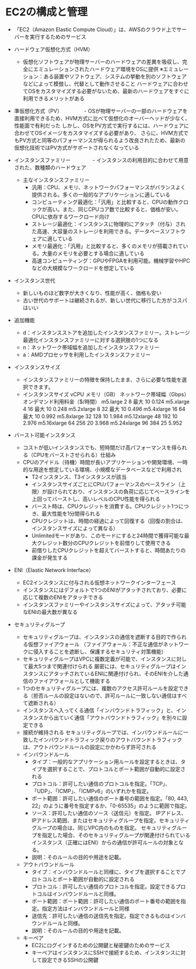 # EC2の構成と管理
- 「EC2（Amazon Elastic Compute Cloud）」は、AWSのクラウド上でサーバーを実行するためのサービス

- ハードウェア仮想化方式（HVM）
  - 仮想化ソフトウェアが物理サーバーのハードウェアの差異を吸収し、完全にエミュレーションされたハードウェア環境をOSに提供
    ※エミュレーション：ある装置やソフトウェア、システムの挙動を別のソフトウェアなどによって模倣し、代替として動作させること
    ハードウェアに合わせてOSをカスタマイズする必要がないため、最新のハードウェアをすぐに利用できるメリットがある

- 準仮想化方式（PV）
　　　　- OSが物理サーバーの一部のハードウェアを直接利用できるため、HVM方式に比べて仮想化のオーバーヘッドが少なく、性能面で有利だった
    しかし、OSをPV方式で実行するには、ハードウェアに合わせてOSイメージをカスタマイズする必要があり、
    さらに、HVM方式でもPV方式と同等のパフォーマンスが得られるよう改良されたため、最新の仮想化技術ではPV方式がサポートされなくなっている

- インスタンスファミリー
　　　　- インスタンスの利用目的に合わせて用意された、数種類のハードウェア
  - 主なインスタンスファミリー
    - 汎用：CPU、メモリ、ネットワークパフォーマンスがバランスよく提供される。多くの一般的なアプリケーションに適している
    - コンピューティング最適化：「汎用」と比較すると、CPUの動作クロックが高い。また、同じCPUコア数で比較すると、価格が安い。CPUに依存するワークロード向け
    - ストレージ最適化：インスタンスに物理的にアタッチ（付与）された高速、大容量のストレージを利用できる。データベースソフトウェアに適している
    - メモリ最適化：「汎用」と比較すると、多くのメモリが搭載されている。大量のメモリを必要とする場合に適している
    - 高速コンピューティング：GPUやFPGAを利用可能。機械学習やHPCなどの大規模なワークロードを想定している

- インスタンス世代
  - 新しいものほど数字が大きくなり、性能が高く、価格も安い
  - 古い世代のサポートは継続されるが、新しい世代に移行した方がコスパはいい

- 追加機能
  - d：インスタンスストアを追加したインスタンスファミリー。ストレージ最適化インスタンスファミリーに対する選択肢の1つになる
  - n：ネットワーク帯域幅を追加したインスタンスファミリー
  - a：AMDプロセッサを利用したインスタンスファミリー

- インスタンスサイズ
  - インスタンスファミリーの特徴を保持したまま、さらに必要な性能を選択できます。
  - インスタンスサイズ	vCPU	メモリ（GB）	ネットワーク帯域幅（Gbps）	オンデマンド利用料金（$/時間）
  m5.large	2	8	最大 10	0.124
  m5.xlarge	4	16	最大 10	0.248
  m5.2xlarge	8	32	最大 10	0.496
  m5.4xlarge	16	64	最大 10	0.992
  m5.8xlarge	32	128	10	1.984
  m5.12xlarge	48	192	10	2.976
  m5.16xlarge	64	256	20	3.968
  m5.24xlarge	96	384	25	5.952

- バースト可能インスタンス
  - コストが低いインスタンスでも、短時間だけ高パフォーマンスを得られる（CPUをバーストさせられる）仕組み
  - CPUのアイドル（待機）時間が長いアプリケーションや開発環境、一時的な用途を想定している環境、小規模なデータベースなどで利用され
    - T2インスタンス、T3インスタンスが該当
    - インスタンスサイズごとにCPUパフォーマンスのベースライン（上限）が設けられており、インスタンスの負荷に応じてベースラインを上回ってバーストし、高いレベルのCPU性能を得られる
    - バースト時は、CPUクレジットを消費する。CPUクレジット1つにつき、最大性能を1分間得られる
    - CPUクレジットは、時間の経過によって回復する（回復の割合は、インスタンスサイズによって異なる）
    - Unlimitedモードがあり、このモードにすると24時間で獲得可能な最大クレジット数分のCPUクレジットを前借りして使用できる
    - 前借りしたCPUクレジットを超えてバーストすると、時間あたりの課金が発生する

- ENI（Elastic Network Interface）
  - EC2インスタンスに付与される仮想ネットワークインターフェース
  - インスタンスにはデフォルトで1つのENIがアタッチされており、必要に応じて複数のENIをアタッチできる
  - インスタンスファミリーやインスタンスサイズによって、アタッチ可能なENIの最大数が異なる

- セキュリティグループ
  - セキュリティグループは、インスタンスの通信を遮断する目的で作られる仮想ファイアウォール
    （ファイアウォール：不正な通信がネットワークに侵入することを遮断し、保護するセキュリティ対策機能）
  - セキュリティグループはVPCに複数定義が可能で、インスタンスに対して最大5つまで関連付けられる
    厳密には、セキュリティグループはインスタンスにアタッチされているENIに関連付けられ、そのENIを介した通信のファイアウォールとして機能する
  - 1つのセキュリティグループには、複数のアクセス許可ルールを設定できる（拒否ルールの設定はないので、許可ルールに一致しない通信はすべて遮断される）
  - インスタンスへ入ってくる通信「インバウンドトラフィック」と、インスタンスから出ていく通信「アウトバウンドトラフィック」を別々に設定できる
  - 接続が維持される
    セキュリティグループでは、インバウンドルールに一致したインバウンドトラフィック戻りのアウトバウンドトラフィックは、アウトバウンドルールの設定にかかわらず許可される
  - インバウンドルール
    - タイプ：一般的なアプリケーション用ルールを設定するときは、タイプを選択することで、プロトコルとポート範囲が自動的に設定される
    - プロトコル：許可したい通信のプロトコルを指定。「TCP」、「UDP」、「ICMP」、「ICMPv6」のいずれかを指定。
    - ポート範囲：許可したい通信のポート番号の範囲を指定。「80, 443, 22」のように番号を指定するか、「0-65535」のように範囲で指定。
    - ソース：許可したい通信のソース（送信元）を指定。
      IPアドレス、IPアドレス範囲、またはセキュリティグループを指定。セキュリティグループの場合は、同じVPC内のものを指定。
      セキュリティグループを指定した場合、そのセキュリティグループが関連付けられているインスタンス（正確にはENI）からの通信が許可ルールの対象となる。
    - 説明：そのルールの目的や用途を記載。
  - アウトバウンドルール
    - タイプ：インバウンドルールと同様に、タイプを選択することでプロトコルとポート範囲が自動的に設定される
    - プロトコル：許可したい通信のプロトコルを指定。設定できるプロトコルはインバウンドルールと同様。
    - ポート範囲：ポート範囲：許可したい通信のポート番号の範囲を指定。指定方法はインバウンドルールと同様
    - 送信先：許可したい通信の送信先を指定。指定できるものはインバウンドルールと同様。
    - 説明：そのルールの目的や用途を記載。
  - キーペア
    - EC2にログインするための公開鍵と秘密鍵のためのサービス
    - キーペアはインスタンスにSSHで接続するため、インスタンスに対して設定できるSSHの公開鍵
